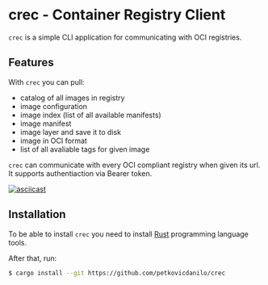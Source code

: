 # crec - Container Registry Client

`crec` is a simple CLI application for communicating with OCI registries.

## Features

With `crec` you can pull:
- catalog of all images in registry
- image configuration
- image index (list of all available manifests)
- image manifest
- image layer and save it to disk
- image in OCI format
- list of all avaliable tags for given image

`crec` can communicate with every OCI compliant registry
when given its url.
It supports authentiaction via Bearer token.

[![asciicast](https://asciinema.org/a/442809.svg)](https://asciinema.org/a/442809)
## Installation
To be able to install `crec` you need to
install [Rust](https://www.rust-lang.org/tools/install) programming language tools.

After that, run:
```bash
$ cargo install --git https://github.com/petkovicdanilo/crec
```


